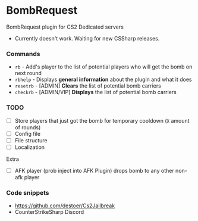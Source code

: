 # BombRequest
 BombRequest plugin for CS2 Dedicated servers 
 - Currently doesn't work. Waiting for new CSSharp releases.

### Commands
- `rb` - Add's player to the list of potential players who will get the bomb on next round
- `rbhelp` - Displays **general information** about the plugin and what it does
- `resetrb` - [ADMIN] **Clears** the list of potential bomb carriers
- `checkrb` - [ADMIN/VIP] **Displays** the list of potential bomb carriers

### TODO
- [ ] Store players that just got the bomb for temporary cooldown (`X` amount of rounds)
- [ ] Config file
- [ ] File structure
- [ ] Localization

Extra
- [ ] AFK player (prob inject into AFK Plugin) drops bomb to any other non-afk player

### Code snippets
- https://github.com/destoer/Cs2Jailbreak
- CounterStrikeSharp Discord